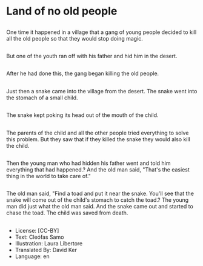 # Land of no old people

##
One time it happened in a
village that a gang of young
people decided to kill all the old
people so that they would stop
doing magic.

##
But one of the youth ran off
with his father and hid him in
the desert.

##
After he had done this, the gang
began killing the old people.

##
Just then a snake came into the
village from the desert. The
snake went into the stomach of
a small child.

##
The snake kept poking its head
out of the mouth of the child.

##
The parents of the child and all
the other people tried
everything to solve this
problem. But they saw that if
they killed the snake they
would also kill the child.

##
Then the young man who had
hidden his father went and told
him everything that had
happened.?
And the old man said, "That's
the easiest thing in the world to
take care of."

##
The old man said, "Find a toad
and put it near the snake. You'll
see that the snake will come
out of the child's stomach to
catch the toad.?
The young man did just what
the old man said. And the snake
came out and started to chase
the toad. The child was saved
from death.

##
* License: [CC-BY]
* Text: Cleófas Samo
* Illustration: Laura Libertore
* Translated By: David Ker
* Language: en
